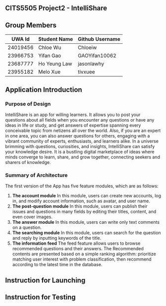 ## CITS5505 Project2 - IntelliShare

## Group Members
| UWA Id      | Student Name | Github Username | 
| ----------- | -----------  | --------------- |
| 24019456    | Chloe Wu     | Chloeiw         |
| 23966753    | Yifan Gao    | GAOYifan10062   |
| 23687777    | Ho Yeung Law | jasonlawhy      |
| 23955182    | Melo Xue     | tivxuee         |

## Application Introduction
### Purpose of Design
IntelliShare is an app for willing learners. It allows you  to post your questions about all fields when you encounter any questions or have any ideas in life or study, and get answers of expertise spanning every conceivable topic from netizens all over the world. Also, if you are an expert in one area, you can also answer questions for others, engaging with a vibrant community of experts, enthusiasts, and learners alike.
In a universe brimming with questions, curiosities, and insights, IntelliShare can satisfy your knowledge desire.  It is a bustling digital marketplace of ideas where minds converge to learn, share, and grow together, connecting seekers and sharers of knowledge.

### Summary of Architecture
The first version of the App has five feature modules, which are as follows:
1. **The account module**
In this module, users can create new accounts, log in, and modify account information, such as avatar, and user name. 
2. **The post-question module**
In this module, users can publish their issues and questions in many fields by editing their titles, content, and even cover images.
3. **The answer module**
In this module, users can write only text comments on a question. 
4. **The searching module**
In this module, users can search for the question and reply by inputting keywords of the title. 
5. **The information feed**
The feed feature allows users to browse recommended questions and their answers. The Recommended contents are presented based on a simple ranking algorithm: prioritize matching user interest with problem classification, then recommend according to the latest time in the database.


## Instruction for Launching  



## Instruction for Testing


